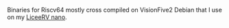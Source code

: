 Binaries for Riscv64 mostly cross compiled on VisionFive2 Debian that I use on my [LiceeRV nano](https://wiki.sipeed.com/hardware/en/lichee/RV_Nano/1_intro.html).
